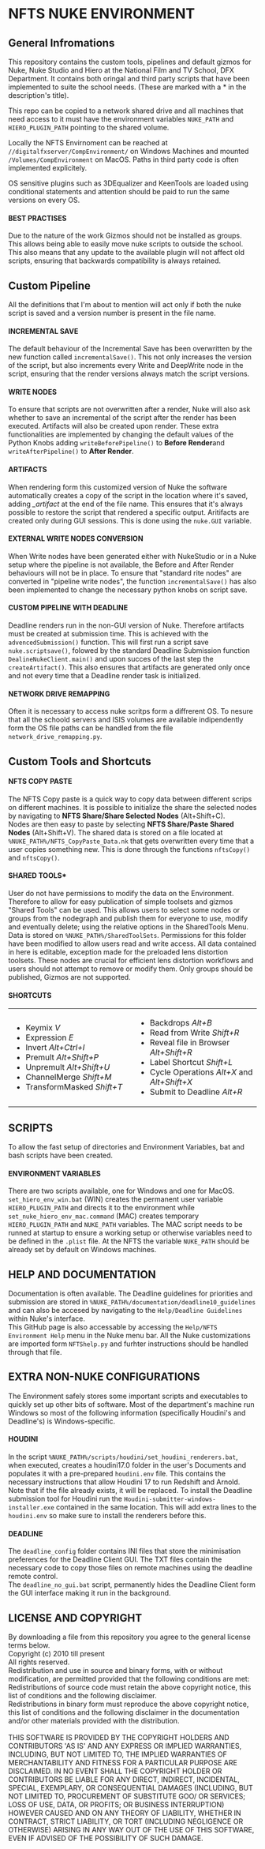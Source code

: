 # NFTS NUKE ENVIRONMENT

<h2>General Infromations</h2>

This repository contains the custom tools, pipelines and default gizmos for Nuke, Nuke Studio and Hiero at the National Film and TV School, DFX Department. It contains both oringal and third party scripts that have been implemented to suite the school needs. (These are marked with a * in the description's title).

This repo can be copied to a network shared drive and all machines that need access to it must have the environment variables <code>NUKE_PATH</code> and <code>HIERO_PLUGIN_PATH</code> pointing to the shared volume.

Locally the NFTS Envirnoment can be reached at <code>//digitalfxserver/CompEnvironment/</code> on Windows Machines and mounted <code>/Volumes/CompEnvironment</code> on MacOS. Paths in third party code is often implemented explicitely.

OS sensitive plugins such as 3DEqualizer and KeenTools are loaded using conditional statements and attention should be paid to run the same versions on every OS.

<h4>BEST PRACTISES</h4>
Due to the nature of the work Gizmos should not be installed as groups. This allows being able to easily move nuke scripts to outside the school. This also means that any update to the available plugin will not affect old scripts, ensuring that backwards compatibility is always retained.

<h2>Custom Pipeline</h2>

All the definitions that I'm about to mention will act only if both the nuke script is saved and a version number is present in the file name.

<h4>INCREMENTAL SAVE</h4>

The default behaviour of the Incremental Save has been overwritten by the new function called <code>incrementalSave()</code>. This not only increases the version of the script, but also increments every Write and DeepWrite node in the script, ensuring that the render versions always match the script versions.

<h4>WRITE NODES</h4>

To ensure that scripts are not overwritten after a render, Nuke will also ask whether to save an incremental of the script after the render has been executed. Artifacts will also be created upon render.
These extra functionalities are implemented by changing the default values of the Python Knobs adding <code>writeBeforePipeline()</code> to <b>Before Render</b>and <code>writeAfterPipeline()</code> to <b>After Render</b>.

<h4>ARTIFACTS</h4>

When rendering form this customized version of Nuke the software automatically creates a copy of the script in the location where it's saved, adding <i>_artifact</i> at the end of the file name. This ensures that it's always possible to restore the script that rendered a specific output. Aritifacts are created only during GUI sessions. This is done using the <code>nuke.GUI</code> variable.

<h4>EXTERNAL WRITE NODES CONVERSION</h4>
When Write nodes have been generated either with NukeStudio or in a Nuke setup where the pipeline is not available, the Before and After Render behaviours will not be in place.
To ensure that "standard rite nodes" are converted in "pipeline write nodes", the function <code>incrementalSave()</code> has also been implemented to change the necessary python knobs on script save. 

<h4>CUSTOM PIPELINE WITH DEADLINE</h4>
Deadline renders run in the non-GUI version of Nuke. Therefore artifacts must be created at submission time.
This is achieved with the <code>advencedSubmission()</code> function. This will first run a script save <code>nuke.scriptsave()</code>, folowed by the standard Deadline Submission function <code>DealineNukeClient.main()</code> and upon succes of the last step the <code>createArtifact()</code>. 
This also ensures that artifacts are generated only once and not every time that a Deadline render task is initialized.

<h4>NETWORK DRIVE REMAPPING</h4>
Often it is necessary to access nuke scritps form a diffrerent OS. To nesure that all the schoold servers and ISIS volumes are available indipendently form the OS file paths can be handled from the file <code>network_drive_remapping.py</code>.

<h2>Custom Tools and Shortcuts</h2>

<h4>NFTS COPY PASTE</h4>

The NFTS Copy paste is a quick way to copy data between different scrips on different machines.
It is possible to initialize the share the selected nodes by navigating to <b>NFTS Share/Share Selected Nodes</b> (Alt+Shift+C).
</br>Nodes are then easy to paste by selecting <b>NFTS Share/Paste Shared Nodes</b> (Alt+Shift+V).
The shared data is stored on a file located at <code>%NUKE_PATH%/NFTS_CopyPaste_Data.nk</code> that gets overwritten every time that a user copies something new.
This is done through the functions <code>nftsCopy()</code> and <code>nftsCopy()</code>.

<h4>SHARED TOOLS*</h4>

User do not have permissions to modify the data on the Environment. Therefore to allow for easy publication of simple toolsets and gizmos "Shared Tools" can be used. 
This allows users to select some nodes or groups from the nodegraph and publish them for everyone to use, modify and eventually delete; using the relative options in the SharedTools Menu.
Data is stored on <code>%NUKE_PATH%/SharedToolSets</code>. Permissions for this folder have been modified to allow users read and write access. All data contained in here is editable, exception made for the preloaded lens distortion toolsets. These nodes are crucial for efficient lens distortion workflows and users should not attempt to remove or modify them. Only groups should be published, Gizmos are not supported.

<!--<h4>SWITCH TO NUKEX*</h4>
Switch to NukeX (originally NukeSwitch) is avaiable in <code>File/Switch to NukeX</code>, it's a third party script that allows to open the current script in a NukeX session. The menu option is only availble when into a Nuke session. For further documention please refer to the author's <a href="https://github.com/franklinvfx/NukeSwitch-Script-for-Nuke">official documentation</a>. --!>

<!--<h4>CONVERT GIZMOS TO GROUPS*</h4>
Convert gizmos to groups simply converts all the gizmos in the nodegraph into groups, allowing better portability. --!>

<!--<h4>PACKAGE SCRIPT*</h4>
Under <code>File/Package Script</code> WrapItUp, a third party tool to archive scripts with reltive dependecies, is available. For further documention please refer to the author's <a href="https://maxvanleeuwen.com/project/collect-nuke-scripts-wrapitup/">official documentation</a>
The functions has also be implemented to run convert all gizmos to groups berfore WrapItUp GUI is initialized.  --!>

<h4>SHORTCUTS</h4>

<table>
  <tr>
    <td width="50%">
      <ul>
        <li>Keymix         <i>V</i></li>
          <li>Expression      <i>E</i></li>
  <li>Invert          <i>Alt+Ctrl+I</i></li>
  <li>Premult         <i>Alt+Shift+P</i></li>
  <li>Unpremult       <i>Alt+Shift+U</i></li>
  <li>ChannelMerge    <i>Shift+M</i></li>
  <li>TransformMasked  <i>Shift+T</i></li>
      </ul>
    </td>
    <td width="50%">
      <ul>
        <li>Backdrops       <i>Alt+B</i></li>
        <li>Read from Write       <i>Shift+R</i></li>
        <li>Reveal file in Browser      <i>Alt+Shift+R</i></li>
        <li>Label Shortcut       <i>Shift+L</i></li>
        <li>Cycle Operations       <i>Alt+X</i> and <i>Alt+Shift+X</i></li>
        <li>Submit to Deadline      <i>Alt+R</i></li>
      </ul>
    </td>
  </tr>
</table>

<h2>SCRIPTS</h2>

To allow the fast setup of directories and Environment Variables, bat and bash scripts have been created.

<h4>ENVIRONMENT VARIABLES</h4>

There are two scripts available, one for Windows and one for MacOS.
<code>set_hiero_env_win.bat</code> (WIN) creates the permanent user variable <code>HIERO_PLUGIN_PATH</code> and directs it to the environment while <code>set_nuke_hiero_env_mac.command</code> (MAC) creates temporary <code>HIERO_PLUGIN_PATH</code> and <code>NUKE_PATH</code> variables. The MAC script needs to be runned at startup to ensure a working setup or otherwise variables need to be defined in the <code>.plist</code> file. At the NFTS the variable <code>NUKE_PATH</code> should be already set by default on Windows machines.

<h2>HELP AND DOCUMENTATION</h2>

Documentation is often available. The Deadline guidelines for priorities and submission are stored in <code>%NUKE_PATH%/documentation/deadline10_guidelines</code> and can also be accesed by navigating to the <code>Help/Deadline Guidelines</code> within Nuke's interface.
</br>This GitHub page is also accessable by accessing the <code>Help/NFTS Environment Help</code> menu in the Nuke menu bar.
All the Nuke customizations are imported form <code>NFTShelp.py</code> and furhter instructions should be handled through that file.


<h2>EXTRA NON-NUKE CONFIGURATIONS</h2>

The Environment safely stores some important scripts and executables to quickly set up other bits of software. Most of the department's machine run Windows so most of the following information (specifically Houdini's and Deadline's) is Windows-specific.

<h4>HOUDINI</h4>

In the script <code>%NUKE_PATH%/scripts/houdini/set_houdini_renderers.bat</code>, when executed, creates a houdini17.0 folder in the user's Documents and populates it with a pre-prepared <code>houdini.env</code> file. This contains the necessary instructions that allow Houdini 17 to run Redshift and Arnold. Note that if the file already exists, it will be replaced. 

To install the Deadline submission tool for Houdini run the <code>Houdini-submitter-windows-installer.exe</code> contained in the same location. This will add extra lines to the <code>houdini.env</code> so make sure to install the renderers before this.

<h4>DEADLINE</h4>
The <code>deadline_config</code> folder contains INI files that store the minimisation preferences for the Deadline Client GUI. The TXT files contain the necessary code to copy those files on remote machines using the deadline remote control.
</br>The <code>deadline_no_gui.bat</code> script, permanently hides the Deadline Client form the GUI interface making it run in the background. 


<h2>LICENSE AND COPYRIGHT</h2>

By downloading a file from this repository you agree to the general license terms below.

</br>Copyright (c) 2010 till present
</br>All rights reserved.

</br>Redistribution and use in source and binary forms, with or without modification, are permitted provided that the following conditions are met:

</br>Redistributions of source code must retain the above copyright notice, this list of conditions and the following disclaimer.
</br>Redistributions in binary form must reproduce the above copyright notice, this list of conditions and the following disclaimer in the documentation and/or other materials provided with the distribution.
</br>
</br>THIS SOFTWARE IS PROVIDED BY THE COPYRIGHT HOLDERS AND CONTRIBUTORS 'AS IS' AND ANY EXPRESS OR IMPLIED WARRANTIES, INCLUDING, BUT NOT LIMITED TO, THE IMPLIED WARRANTIES OF MERCHANTABILITY AND FITNESS FOR A PARTICULAR PURPOSE ARE DISCLAIMED. IN NO EVENT SHALL THE COPYRIGHT HOLDER OR CONTRIBUTORS BE LIABLE FOR ANY DIRECT, INDIRECT, INCIDENTAL, SPECIAL, EXEMPLARY, OR CONSEQUENTIAL DAMAGES (INCLUDING, BUT NOT LIMITED TO, PROCUREMENT OF SUBSTITUTE GOO/ OR SERVICES; LOSS OF USE, DATA, OR PROFITS; OR BUSINESS INTERRUPTION) HOWEVER CAUSED AND ON ANY THEORY OF LIABILITY, WHETHER IN CONTRACT, STRICT LIABILITY, OR TORT (INCLUDING NEGLIGENCE OR OTHERWISE) ARISING IN ANY WAY OUT OF THE USE OF THIS SOFTWARE, EVEN IF ADVISED OF THE POSSIBILITY OF SUCH DAMAGE.
